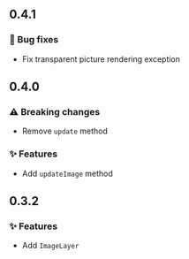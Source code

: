 ## 0.4.1

### 🐞 Bug fixes

- Fix transparent picture rendering exception

## 0.4.0

### ⚠️ Breaking changes

- Remove `update` method

### ✨ Features

- Add `updateImage` method

## 0.3.2

### ✨ Features

- Add `ImageLayer`

